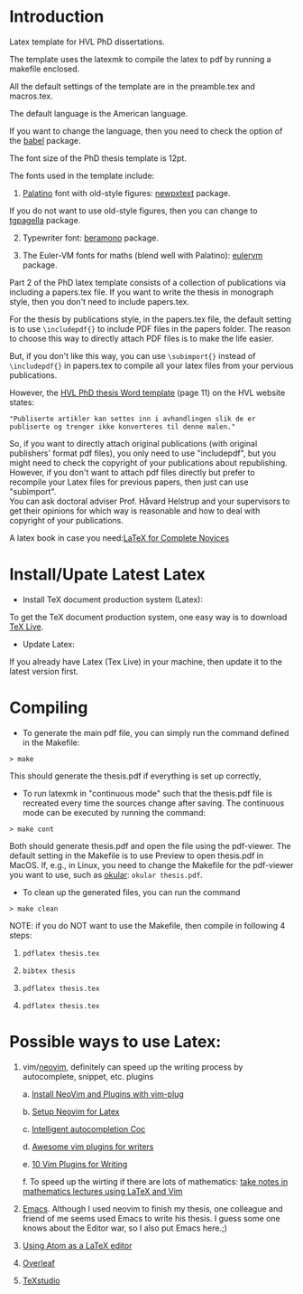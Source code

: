 Introduction
============

Latex template for HVL PhD dissertations.

The template uses the latexmk to compile the latex to pdf by running a makefile enclosed.

All the default settings of the template are in the preamble.tex and macros.tex.

The default language is the American language. 

If you want to change the language, then you need to check the option of the [babel](https://ctan.org/pkg/babel?lang=en) package.

The font size of the PhD thesis template is 12pt.

The fonts used in the template include:
1. [Palatino](https://en.wikipedia.org/wiki/Palatino#Palatino) font with old-style figures: [newpxtext](https://ctan.org/pkg/newpx?lang=en) package.

If you do not want to use old-style figures, then you can change to [tgpagella](https://tug.org/FontCatalogue/texgyrepagella/) package.

2. Typewriter font: [beramono](https://tug.org/FontCatalogue/beramono/) package.

3. The Euler-VM fonts for maths (blend well with Palatino): [eulervm](http://ftp.riken.jp/tex-archive/fonts/eulervm/doc/latex/eulervm/eulervm.pdf) package. 

Part 2 of the PhD latex template consists of a collection of publications via including
a papers.tex file. If you want to write the thesis in monograph style, then you
don't need to include papers.tex.

For the thesis by publications style, in the papers.tex file, the default
setting is to use ``` \includepdf{} ``` to include PDF files in the papers folder.
The reason to choose this way to directly attach PDF files is to make the life
easier.

But, if you don't like this way, you can use ``` \subimport{} ``` instead of 
``` \includepdf{} ``` in papers.tex to compile all your latex files from your pervious publications.

However, the [HVL PhD thesis Word template](https://www.hvl.no/contentassets/14ac5045c88248ffa1cf8c4927111040/hvl-avhandling.dotx/) (page 11) on the HVL website states: 


    "Publiserte artikler kan settes inn i avhandlingen slik de er publiserte og trenger ikke konverteres til denne malen."


So, if you want to directly attach original publications (with original publishers' format pdf files), 
you only need to use "includepdf", but you might need to check the copyright of your publications about republishing.
However, if you don't want to attach pdf files directly but prefer to recompile 
your Latex files for previous papers, then just can use "subimport".   
You can ask doctoral adviser Prof. Håvard Helstrup and your supervisors to get 
their opinions for which way is reasonable and how to deal with copyright of your publications.


A latex book in case you need:[LaTeX for Complete Novices](https://www.dickimaw-books.com/latex/novices/index.html)

Install/Upate Latest Latex
========
* Install TeX document production system (Latex):

To get the TeX document production system, one easy way is to download [TeX Live](https://www.tug.org/texlive/).

* Update Latex:

If you already have Latex (Tex Live) in your machine, then update it to the latest version first.

Compiling
=========

* To generate the main pdf file, you can simply run the command defined in the
  Makefile:

`> make`

This should generate the thesis.pdf if everything is set up correctly, 

* To run latexmk in "continuous mode" such that the thesis.pdf file
is recreated every time the sources change after saving. 
The continuous mode can be executed by running the command:

`> make cont`

Both should generate thesis.pdf and open the file using the pdf-viewer.
The default setting in the Makefile is to use Preview to open thesis.pdf in
MacOS.
If, e.g., in Linux, you need to change the Makefile for the pdf-viewer you want
to use, such as [okular](https://okular.kde.org/): `okular thesis.pdf`.

* To clean up the generated files, you can run the command

`> make clean`


NOTE: if you do NOT want to use the Makefile, then compile in following 4 steps:

1. `pdflatex thesis.tex`

2. `bibtex thesis`

3. `pdflatex thesis.tex`

4. `pdflatex thesis.tex`

Possible ways to use Latex: 
=========

1. vim/[neovim](https://neovim.io/), definitely can speed up the writing process by autocomplete, snippet, etc. plugins 

      a. [Install NeoVim and Plugins with vim-plug](https://www.linode.com/docs/tools-reference/tools/how-to-install-neovim-and-plugins-with-vim-plug/)
  
      b. [Setup Neovim for Latex](https://yufanlu.net/2018/09/03/neovim-latex/)

      c. [Intelligent autocompletion Coc](https://github.com/neoclide/coc.nvim)
  
      d. [Awesome vim plugins for writers](https://opensource.com/article/17/2/vim-plugins-writers)
  
      e. [10 Vim Plugins for Writing](https://dev.to/tomfern/10-vim-plugins-for-writing-2k66)

      f. To speed up the wirting if there are lots of mathematics: [take notes in mathematics lectures using LaTeX and Vim](https://castel.dev/post/lecture-notes-1/)

2. [Emacs](https://www.gnu.org/software/emacs/). Although I used neovim to finish my thesis, one colleague and friend of me seems used Emacs to write his thesis. I guess some one knows about the Editor war, so I also put Emacs here.;)

3. [Using Atom as a LaTeX editor](https://medium.com/@lucasrebscher/using-atom-as-a-latex-editor-93756de3d726)

4. [Overleaf](https://www.overleaf.com/)

5. [TeXstudio](https://www.texstudio.org/)
